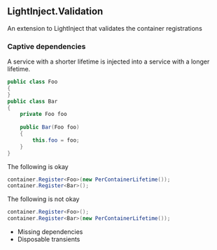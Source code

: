 ## LightInject.Validation

An extension to LightInject that validates the container registrations



### Captive dependencies

A service with a shorter lifetime is injected into a service with a longer lifetime. 

```c#
public class Foo 
{ 
}
public class Bar
{
	private Foo foo	
  
  	public Bar(Foo foo) 
    {
    	this.foo = foo;		  
	}  
}
```

The following is okay

```c#
container.Register<Foo>(new PerContainerLifetime());
container.Register<Bar>();
```

The following is not okay

```c#
container.Register<Foo>();
container.Register<Bar>(new PerContainerLifetime());
```



* Missing dependencies
* Disposable transients